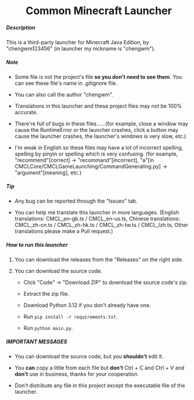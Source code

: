 <h1 align="center">Common Minecraft Launcher</h1>
<h5>Description</h5>

This is a third-party launcher for Minecraft Java Edition, by "chengwm123456" (in launcher my nickname is "chengwm").

<h5>Note</h5>

- Some file is not the project's file **so you don't need to see them**. You can see these file's name in .gitignore file.

- You can also call the author "chengwm".

- Translations in this launcher and these project files may not be 100% accurate.

- There're full of bugs in these files......(for example, close a window may cause the RuntimeError or the launcher crashes, click a button may cause the launcher crashes, the launcher's windows is very slow, etc.)

- I'm weak in English so these files may have a lot of incorrect spelling, spelling by pinyin or spelling which is very confusing. (for example, "recommend"[correct] -> "recommand"[incorrect], "a"[in CMCLCore/CMCLGameLaunching/CommandGenerating.py] -> "argument"[meaning], etc.)
  
<h5>Tip</h5>

- Any bug can be reported through the "Issues" tab.

- You can help me translate this launcher in more languages. (English translations: CMCL_en-gb.ts / CMCL_en-us.ts, Chinese translations: CMCL_zh-cn.ts / CMCL_zh-hk.ts / CMCL_zh-tw.ts / CMCL_lzh.ts, Other translations please make a Pull request.)
<h5>How to run this launcher</h5>

1. You can download the releases from the "Releases" on the right side.

2. You can download the source code.
   - Click "Code" -> "Download ZIP" to download the source code's zip.

   - Extract the zip file.

   - Download Python 3.12 if you don't already have one.

   - Run `pip install -r requirements.txt`.

   - Run `python main.py`.
   
<h5>IMPORTANT MESSAGES</h5>

- You can download the source code, but you **shouldn't** edit it.

- You **can** copy a little from each file but **don't** Ctrl + C and Ctrl + V and **don't** use in business, thanks for your cooperation.

- Don't distribute any file in this project except the executable file of the launcher.
